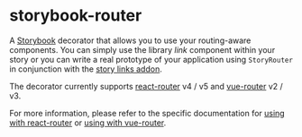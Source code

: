 # storybook-router

A [Storybook](https://storybook.js.org/) decorator that allows you to use your routing-aware components. You can simply use the library _link_ component within your story or you can write a real prototype of your application using `StoryRouter` in conjunction with the [story links addon](https://github.com/storybooks/storybook/tree/master/addons/links).

The decorator currently supports [react-router](https://reacttraining.com/react-router/) v4 / v5 and [vue-router](https://router.vuejs.org/en/) v2 / v3.

For more information, please refer to the specific documentation for [using with react-router](https://github.com/gvaldambrini/storybook-router/tree/master/packages/react) or [using with vue-router](https://github.com/gvaldambrini/storybook-router/tree/master/packages/vue).